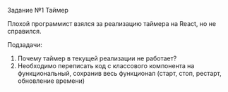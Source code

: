 Задание №1 Таймер

Плохой программист взялся за реализацию таймера на React, но не справился.

Подзадачи:

1) Почему таймер в текущей реализации не работает?
2) Необходимо переписать код с классового компонента на функциональный, 
   сохранив весь функционал (старт, стоп, рестарт, обновление времени)
